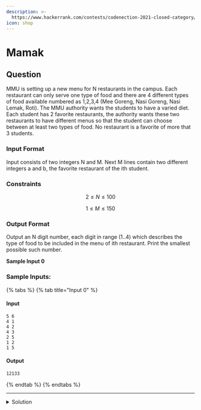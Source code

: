 ```yaml
---
description: >-
  https://www.hackerrank.com/contests/codenection-2021-closed-category/challenges/mamak
icon: shop
---
```


# Mamak

## Question

MMU is setting up a new menu for N restaurants in the campus. Each restaurant can only serve one type of food and there are 4 different types of food available numbered as 1,2,3,4 (Mee Goreng, Nasi Goreng, Nasi Lemak, Roti). The MMU authority wants the students to have a varied diet. Each student has 2 favorite restaurants, the authority wants these two restaurants to have different menus so that the student can choose between at least two types of food. No restaurant is a favorite of more that 3 students.

### Input Format

Input consists of two integers N and M. Next M lines contain two different integers a and b, the favorite restaurant of the ith student.

### Constraints

$$
2 \le N \le 100
$$

$$
1 \le M \le 150
$$

### Output Format

Output an N digit number, each digit in range (1..4) which describes the type of food to be included in the menu of ith restaurant. Print the smallest possible such number.

**Sample Input 0**

### Sample Inputs:

{% tabs %}
{% tab title="Input 0" %}
#### Input

```
5 6
4 1
4 2
4 3
2 5
1 2
1 5
```

#### Output

```
12133
```
{% endtab %}
{% endtabs %}

***

<details>

<summary>Solution</summary>



</details>
